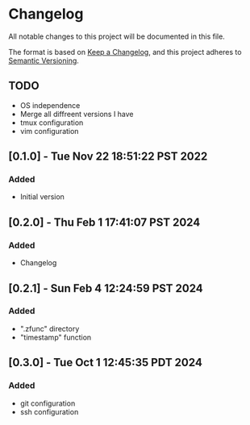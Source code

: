 <!-- markdownlint-disable MD024 -->
# Changelog

All notable changes to this project will be documented in this file.

The format is based on [Keep a Changelog](https://keepachangelog.com/en/1.0.0/),
and this project adheres to [Semantic Versioning](https://semver.org/spec/v2.0.0.html).

## TODO

- OS independence
- Merge all diffreent versions I have
- tmux configuration
- vim configuration

## [0.1.0] - Tue Nov 22 18:51:22 PST 2022

### Added

- Initial version


## [0.2.0] - Thu Feb  1 17:41:07 PST 2024

### Added

- Changelog


## [0.2.1] - Sun Feb  4 12:24:59 PST 2024

### Added

- ".zfunc" directory
- "timestamp" function


## [0.3.0] - Tue Oct  1 12:45:35 PDT 2024

### Added

- git configuration
- ssh configuration
